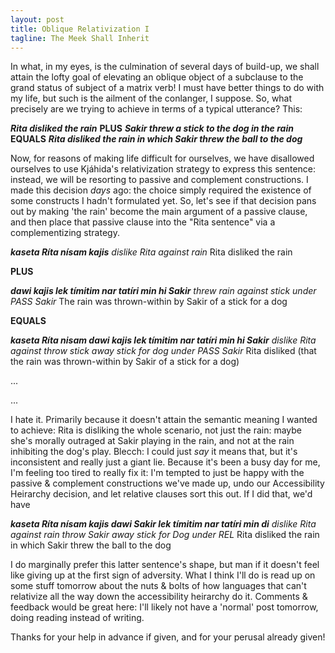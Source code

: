 ```yaml
---
layout: post
title: Oblique Relativization I
tagline: The Meek Shall Inherit 
---
```


In what, in my eyes, is the culmination of several days of build-up, we shall attain the lofty goal of elevating an oblique object of a subclause to the grand status of subject of a matrix verb! I must have better things to do with my life, but such is the ailment of the conlanger, I suppose. So, what precisely are we trying to achieve in terms of a typical utterance? This:


**_Rita disliked the rain_**
**PLUS**
**_Sakir threw a stick to the dog in the rain_**
**EQUALS**
**_Rita disliked the rain in which Sakir threw the ball to the dog_**

Now, for reasons of making life difficult for ourselves, we have disallowed ourselves to use Kjáhida's relativization strategy to express this sentence: instead, we will be resorting to passive and complement constructions. I made this decision *days* ago: the choice simply required the existence of some constructs I hadn't formulated yet. So, let's see if that decision pans out by making 'the rain' become the main argument of a passive clause, and then place that passive clause into the "Rita sentence" via a complementizing strategy.

**_kaseta Ríta nísam kajis_**
_dislike Rita against rain_
Rita disliked the rain

**PLUS**

**_dawi kajis lek tímitim nar tatíri min hi Sakir_**
_threw rain against stick under PASS Sakir_
The rain was thrown-within by Sakir of a stick for a dog

**EQUALS**

**_kaseta Ríta nisam dawi kajis lek tímitim nar tatíri min hi Sakir_**
_dislike Rita against throw stick away stick for dog under PASS Sakir_
Rita disliked (that the rain was thrown-within by Sakir of a stick for a dog)

...

...

I hate it. Primarily because it doesn't attain the semantic meaning I wanted to achieve: Rita is disliking the whole scenario, not just the rain: maybe she's morally outraged at Sakir playing in the rain, and not at the rain inhibiting the dog's play. Blecch: I could just *say* it means that, but it's inconsistent and really just a giant lie. Because it's been a busy day for me, I'm feeling too tired to really fix it: I'm tempted to just be happy with the passive & complement constructions we've made up, undo our Accessibility Heirarchy decision, and let relative clauses sort this out. If I did that, we'd have

**_kaseta Ríta nísam kajis dawi Sakir lek tímitim nar tatíri min di_**
_dislike Rita against rain throw Sakir away stick for Dog under REL_
Rita disliked the rain in which Sakir threw the ball to the dog

I do marginally prefer this latter sentence's shape, but man if it doesn't feel like giving up at the first sign of adversity. What I think I'll do is read up on some stuff tomorrow about the nuts & bolts of how languages that can't relativize all the way down the accessibility heirarchy do it. Comments & feedback would be great here: I'll likely not have a 'normal' post tomorrow, doing reading instead of writing.

Thanks for your help in advance if given, and for your perusal already given!
